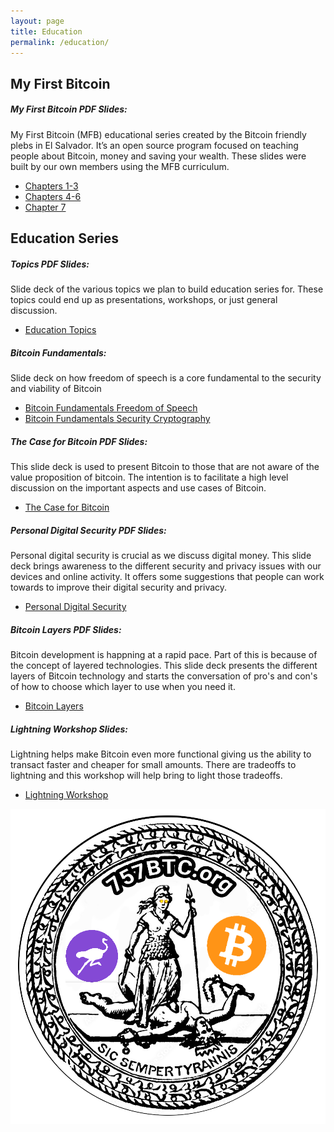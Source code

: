```yaml
---
layout: page
title: Education
permalink: /education/
---
```


## My First Bitcoin
##### My First Bitcoin PDF Slides:
My First Bitcoin (MFB) educational series created by the Bitcoin friendly plebs in El Salvador. It’s an open source program focused on teaching people about Bitcoin, money and saving your wealth. These slides were built by our own members using the MFB curriculum.
- <a href="/assets/education/MFB_ch_1-3.pdf" target="_blank">Chapters 1-3</a>
- <a href="/assets/education/MFB_Ch_4-6.pdf" target="_blank">Chapters 4-6</a>
- <a href="/assets/education/MFB_Ch_7.pdf" target="_blank">Chapter 7</a>


## Education Series
##### Topics PDF Slides: 
Slide deck of the various topics we plan to build education series for. These topics could end up as presentations, workshops, or just general discussion.
- <a href="/assets/education/ES_topics.pdf" target="_blank">Education Topics</a>

##### Bitcoin Fundamentals:
Slide deck on how freedom of speech is a core fundamental to the security and viability of Bitcoin
- <a href="/assets/education/bitcoin_fundamentals_freeSpeech.pdf" target="_blank">Bitcoin Fundamentals Freedom of Speech</a>
- <a href="/assets/education/ES_BitcoinSecurity101.pdf" target="_blank">Bitcoin Fundamentals Security Cryptography</a>

##### The Case for Bitcoin PDF Slides:
This slide deck is used to present Bitcoin to those that are not aware of the value proposition of bitcoin. The intention is to facilitate a high level discussion on the important aspects and use cases of Bitcoin.
- <a href="/assets/education/ES_CaseForBitcoin.pdf" target="_blank">The Case for Bitcoin</a>

##### Personal Digital Security PDF Slides:
Personal digital security is crucial as we discuss digital money. This slide deck brings awareness to the different security and privacy issues with our devices and online activity. It offers some suggestions that people can work towards to improve their digital security and privacy.
- <a href="/assets/education/ES_personalDigitalSecurity.pdf" target="_blank">Personal Digital Security</a>

##### Bitcoin Layers PDF Slides:
Bitcoin development is happning at a rapid pace. Part of this is because of the concept of layered technologies. This slide deck presents the different layers of Bitcoin technology and starts the conversation of pro's and con's of how to choose which layer to use when you need it.
- <a href="/assets/education/ES_BitcoinLayers.pdf" target="_blank">Bitcoin Layers</a>

##### Lightning Workshop Slides:
Lightning helps make Bitcoin even more functional giving us the ability to transact faster and cheaper for small amounts. There are tradeoffs to lightning and this workshop will help bring to light those tradeoffs.
- <a href="/assets/education/ES_Lightning.pdf" target="_blank">Lightning Workshop</a>

![Sic semper tyrannis](/assets/img/757circlenostr02-alpha.png)
